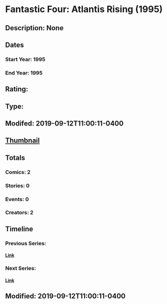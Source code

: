 # Fantastic Four: Atlantis Rising (1995)
## Description: None
## Dates
### Start Year: 1995
### End Year: 1995
## Rating: 
## Type: 
## Modifed: 2019-09-12T11:00:11-0400
## [Thumbnail](http://i.annihil.us/u/prod/marvel/i/mg/c/40/5a8c6c5cec027.jpg)
## Totals
### Comics: 2
### Stories: 0
### Events: 0
### Creators: 2
## Timeline
### Previous Series: 
#### [Link]()
### Next Series: 
#### [Link]()
## Modified: 2019-09-12T11:00:11-0400